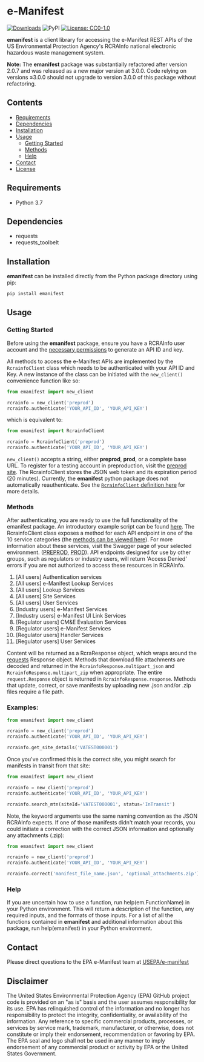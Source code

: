 # e-Manifest

[![Downloads](https://pepy.tech/badge/emanifest)](https://pepy.tech/project/emanifest)
![PyPI](https://img.shields.io/pypi/v/emanifest)
[![License: CC0-1.0](https://img.shields.io/badge/License-CC0_1.0-lightgrey.svg)](http://creativecommons.org/publicdomain/zero/1.0/)

**emanifest** is a client library for accessing the e-Manifest REST APIs of the US Environmental Protection Agency's
RCRAInfo national electronic hazardous waste management system.

**Note:** The **emanifest** package was substantially refactored after version 2.0.7 and was released as a new major
version at 3.0.0. Code relying on versions ≤3.0.0 should not upgrade to version 3.0.0 of this package without
refactoring.

## Contents

- [Requirements](#requirements)
- [Dependencies](#dependencies)
- [Installation](#installation)
- [Usage](#usage)
    - [Getting Started](#getting-started)
    - [Methods](#methods)
    - [Help](#help)
- [Contact](#contact)
- [License](LICENSE.txt)

## Requirements

- Python 3.7

## Dependencies

- requests
- requests_toolbelt

## Installation

**emanifest** can be installed directly from the Python package directory using pip:

```bash
pip install emanifest
```

## Usage

### Getting Started

Before using the **emanifest** package, ensure you have a RCRAInfo user account and
the [necessary permissions](https://www.epa.gov/e-manifest/frequent-questions-about-e-manifest#user_question6) to
generate an API ID and key.

All methods to access the e-Manifest APIs are implemented by the `RcrainfoClient` class which needs to be authenticated
with your API ID and Key. A new instance of the class can be initiated with the `new_client()` convenience function
like so:

```python
from emanifest import new_client

rcrainfo = new_client('preprod')
rcrainfo.authenticate('YOUR_API_ID', 'YOUR_API_KEY')
```

which is equivalent to:

```python
from emanifest import RcrainfoClient

rcrainfo = RcrainfoClient('preprod')
rcrainfo.authenticate('YOUR_API_ID', 'YOUR_API_KEY')
```

`new_client()` accepts a string, either **preprod**, **prod**, or a complete base URL. To register for a testing
account in preproduction, visit the [preprod site](https://rcrainfopreprod.epa.gov/rcrainfo/action/secured/login). The
RcrainfoClient stores the JSON web token and its expiration period (20 minutes). Currently, the **emanifest** python
package does not automatically reauthenticate. See
the [`RcrainfoClient` definition here](/emanifest-py/src/emanifest/client.py) for more details.

### Methods

After authenticating, you are ready to use the full functionality of the emanifest package. An introductory example
script can be found [here](src/example.py). The RcrainfoClient class exposes a method for each API endpoint in one of
the 10 service categories (the [methods can be viewed here](/emanifest-py/src/emanifest/client.py)). For more
information about these services, visit the Swagger page of your selected
environment. ([PREPROD](https://rcrainfopreprod.epa.gov/rcrainfo/secured/swagger/), [PROD](https://rcrainfo.epa.gov/rcrainfoprod/secured/swagger/)).
API endpoints designed for use by other groups, such as regulators or industry users, will return 'Access Denied' errors
if you are not authorized to access these resources in RCRAInfo.

1. [All users] Authentication services
2. [All users] e-Manifest Lookup Services
3. [All users] Lookup Services
4. [All users] Site Services
5. [All users] User Services
6. [Industry users] e-Manifest Services
7. [Industry users] e-Manifest UI Link Services
8. [Regulator users] CM&E Evaluation Services
9. [Regulator users] e-Manifest Services
10. [Regulator users] Handler Services
11. [Regulator users] User Services

Content will be returned as a RcraResponse object, which wraps around
the [requests](https://pypi.org/project/requests/) Response object. Methods that download file attachments are decoded
and returned in the ```RcrainfoResponse.multipart_json``` and ```RcrainfoResponse.multipart_zip``` when appropriate. The
entire ```request.Response``` object is returned in ```RcrainfoResponse.response```. Methods that update, correct, or
save manifests by uploading new .json and/or .zip files require a file path.

### Examples:

```python
from emanifest import new_client

rcrainfo = new_client('preprod')
rcrainfo.authenticate('YOUR_API_ID', 'YOUR_API_KEY')

rcrainfo.get_site_details('VATEST000001')
```

Once you've confirmed this is the correct site, you might search for manifests in transit from that site:

```python
from emanifest import new_client

rcrainfo = new_client('preprod')
rcrainfo.authenticate('YOUR_API_ID', 'YOUR_API_KEY')

rcrainfo.search_mtn(siteId='VATEST000001', status='InTransit')
```

Note, the keyword arguments use the same naming convention as the JSON RCRAInfo expects. If one of those manifests
didn't match your records, you could initiate a
correction with the correct JSON information
and optionally any attachments (.zip):

```python
from emanifest import new_client

rcrainfo = new_client('preprod')
rcrainfo.authenticate('YOUR_API_ID', 'YOUR_API_KEY')

rcrainfo.correct('manifest_file_name.json', 'optional_attachments.zip')
```

### Help

If you are uncertain how to use a function, run help(em.FunctionName) in your Python environment. This will return a
description of the function, any required inputs, and the formats of those inputs. For a list of all the functions
contained in **emanifest** and additional information about this package, run help(emanifest) in your Python
environment.

## Contact

Please direct questions to the EPA e-Manifest team at [USEPA/e-manifest](https://github.com/USEPA/e-manifest)

## Disclaimer

The United States Environmental Protection Agency (EPA) GitHub project code is provided on an "as is" basis and the user
assumes responsibility for its use. EPA has relinquished control of the information and no longer has responsibility to
protect the integrity, confidentiality, or availability of the information. Any reference to specific commercial
products, processes, or services by service mark, trademark, manufacturer, or otherwise, does not constitute or imply
their endorsement, recommendation or favoring by EPA. The EPA seal and logo shall not be used in any manner to imply
endorsement of any commercial product or activity by EPA or the United States Government.
